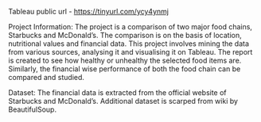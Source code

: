 Tableau public url - https://tinyurl.com/ycy4ynmj

Project Information:
The project is a comparison of two major food chains, Starbucks and McDonald’s. The comparison is on the basis of location, nutritional values and financial data. This project involves mining the data from various sources, analysing it and visualising it on Tableau. The report is created to see how healthy or unhealthy the selected food items are. Similarly, the financial wise performance of both the food chain can be compared and studied.

Dataset:
The financial data is extracted from the official website of Starbucks and McDonald’s. Additional dataset is scarped from wiki by BeautifulSoup. 
